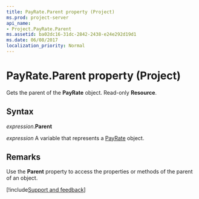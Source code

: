 ```yaml
---
title: PayRate.Parent property (Project)
ms.prod: project-server
api_name:
- Project.PayRate.Parent
ms.assetid: ba02dc16-31dc-2842-2438-e24e292d19d1
ms.date: 06/08/2017
localization_priority: Normal
---
```



# PayRate.Parent property (Project)

Gets the parent of the  **PayRate** object. Read-only **Resource**.


## Syntax

_expression_.**Parent**

_expression_ A variable that represents a [PayRate](./Project.PayRate.md) object.


## Remarks

Use the  **Parent** property to access the properties or methods of the parent of an object.

[!include[Support and feedback](~/includes/feedback-boilerplate.md)]